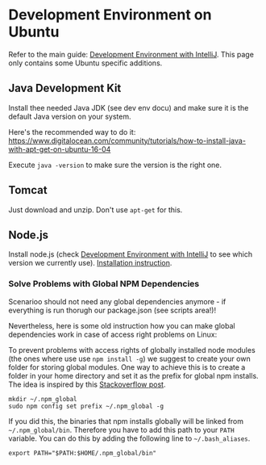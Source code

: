 # Development Environment on Ubuntu

Refer to the main guide:
[Development Environment with IntelliJ](Development-Environment-Setup.md). This page only contains some
Ubuntu specific additions.


## Java Development Kit

Install thee needed Java JDK (see dev env docu) and make sure it is the default Java version on your system.

Here's the recommended way to do it: https://www.digitalocean.com/community/tutorials/how-to-install-java-with-apt-get-on-ubuntu-16-04

Execute `java -version` to make sure the version is the right one.


## Tomcat

Just download and unzip. Don't use `apt-get` for this.


## Node.js

Install node.js (check [Development Environment with IntelliJ](Development-Environment-Setup.md) to see which 
version we currently use). [Installation instruction](https://github.com/nodesource/distributions).

### Solve Problems with Global NPM Dependencies

Scenarioo should not need any global dependencies anymore - if everything is run thorugh our package.json (see scripts area!)!

Nevertheless, here is some old instruction how you can make global dependencies work in case of access right problems on Linux:

To prevent problems with access rights of globally installed node modules (the ones where use use `npm install -g`) we suggest to create your own folder for storing global modules. One way to achieve this is to create a folder in your home directory and set it as the prefix for global npm installs. The idea is inspired by this [Stackoverflow post](http://stackoverflow.com/a/21712034/581553).

```
mkdir ~/.npm_global
sudo npm config set prefix ~/.npm_global -g
```

If you did this, the binaries that npm installs globally will be linked from `~/.npm_global/bin`. Therefore you have to add this path to your `PATH` variable. You can do this by adding the following line to `~/.bash_aliases`.

```
export PATH="$PATH:$HOME/.npm_global/bin"
```
